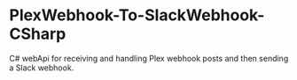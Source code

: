 # PlexWebhook-To-SlackWebhook-CSharp
C# webApi for receiving and handling Plex webhook posts and then sending a Slack webhook.
